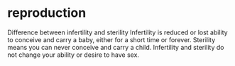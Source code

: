 reproduction
============
Difference between infertility and sterility
Infertility is reduced or lost ability to conceive and carry a baby, either for a short time or forever. 
Sterility means you can never conceive and carry a child. 
Infertility and sterility do not change your ability or desire to have sex.
